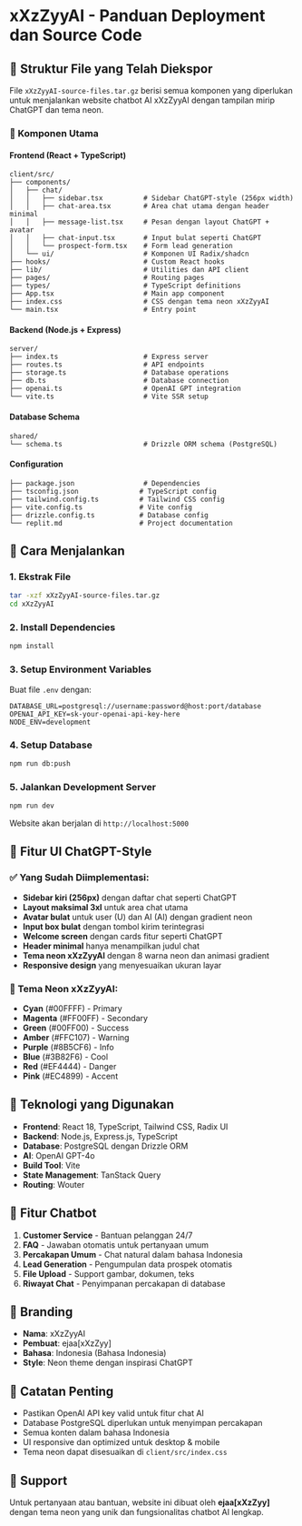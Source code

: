 # xXzZyyAI - Panduan Deployment dan Source Code

## 📁 Struktur File yang Telah Diekspor

File `xXzZyyAI-source-files.tar.gz` berisi semua komponen yang diperlukan untuk menjalankan website chatbot AI xXzZyyAI dengan tampilan mirip ChatGPT dan tema neon.

### 🎯 Komponen Utama

#### Frontend (React + TypeScript)
```
client/src/
├── components/
│   ├── chat/
│   │   ├── sidebar.tsx          # Sidebar ChatGPT-style (256px width)
│   │   ├── chat-area.tsx        # Area chat utama dengan header minimal
│   │   ├── message-list.tsx     # Pesan dengan layout ChatGPT + avatar
│   │   ├── chat-input.tsx       # Input bulat seperti ChatGPT
│   │   └── prospect-form.tsx    # Form lead generation
│   └── ui/                      # Komponen UI Radix/shadcn
├── hooks/                       # Custom React hooks
├── lib/                         # Utilities dan API client
├── pages/                       # Routing pages
├── types/                       # TypeScript definitions
├── App.tsx                      # Main app component
├── index.css                    # CSS dengan tema neon xXzZyyAI
└── main.tsx                     # Entry point
```

#### Backend (Node.js + Express)
```
server/
├── index.ts                     # Express server
├── routes.ts                    # API endpoints
├── storage.ts                   # Database operations
├── db.ts                        # Database connection
├── openai.ts                    # OpenAI GPT integration
└── vite.ts                      # Vite SSR setup
```

#### Database Schema
```
shared/
└── schema.ts                    # Drizzle ORM schema (PostgreSQL)
```

#### Configuration
```
├── package.json                 # Dependencies
├── tsconfig.json               # TypeScript config
├── tailwind.config.ts          # Tailwind CSS config
├── vite.config.ts              # Vite config
├── drizzle.config.ts           # Database config
└── replit.md                   # Project documentation
```

## 🚀 Cara Menjalankan

### 1. Ekstrak File
```bash
tar -xzf xXzZyyAI-source-files.tar.gz
cd xXzZyyAI
```

### 2. Install Dependencies
```bash
npm install
```

### 3. Setup Environment Variables
Buat file `.env` dengan:
```
DATABASE_URL=postgresql://username:password@host:port/database
OPENAI_API_KEY=sk-your-openai-api-key-here
NODE_ENV=development
```

### 4. Setup Database
```bash
npm run db:push
```

### 5. Jalankan Development Server
```bash
npm run dev
```

Website akan berjalan di `http://localhost:5000`

## 🎨 Fitur UI ChatGPT-Style

### ✅ Yang Sudah Diimplementasi:
- **Sidebar kiri (256px)** dengan daftar chat seperti ChatGPT
- **Layout maksimal 3xl** untuk area chat utama
- **Avatar bulat** untuk user (U) dan AI (AI) dengan gradient neon
- **Input box bulat** dengan tombol kirim terintegrasi
- **Welcome screen** dengan cards fitur seperti ChatGPT
- **Header minimal** hanya menampilkan judul chat
- **Tema neon xXzZyyAI** dengan 8 warna neon dan animasi gradient
- **Responsive design** yang menyesuaikan ukuran layar

### 🌈 Tema Neon xXzZyyAI:
- **Cyan** (#00FFFF) - Primary
- **Magenta** (#FF00FF) - Secondary  
- **Green** (#00FF00) - Success
- **Amber** (#FFC107) - Warning
- **Purple** (#8B5CF6) - Info
- **Blue** (#3B82F6) - Cool
- **Red** (#EF4444) - Danger
- **Pink** (#EC4899) - Accent

## 🔧 Teknologi yang Digunakan

- **Frontend**: React 18, TypeScript, Tailwind CSS, Radix UI
- **Backend**: Node.js, Express.js, TypeScript
- **Database**: PostgreSQL dengan Drizzle ORM
- **AI**: OpenAI GPT-4o
- **Build Tool**: Vite
- **State Management**: TanStack Query
- **Routing**: Wouter

## 📱 Fitur Chatbot

1. **Customer Service** - Bantuan pelanggan 24/7
2. **FAQ** - Jawaban otomatis untuk pertanyaan umum  
3. **Percakapan Umum** - Chat natural dalam bahasa Indonesia
4. **Lead Generation** - Pengumpulan data prospek otomatis
5. **File Upload** - Support gambar, dokumen, teks
6. **Riwayat Chat** - Penyimpanan percakapan di database

## 🌟 Branding

- **Nama**: xXzZyyAI
- **Pembuat**: ejaa[xXzZyy]
- **Bahasa**: Indonesia (Bahasa Indonesia)
- **Style**: Neon theme dengan inspirasi ChatGPT

## 📝 Catatan Penting

- Pastikan OpenAI API key valid untuk fitur chat AI
- Database PostgreSQL diperlukan untuk menyimpan percakapan
- Semua konten dalam bahasa Indonesia
- UI responsive dan optimized untuk desktop & mobile
- Tema neon dapat disesuaikan di `client/src/index.css`

## 💬 Support

Untuk pertanyaan atau bantuan, website ini dibuat oleh **ejaa[xXzZyy]** dengan tema neon yang unik dan fungsionalitas chatbot AI lengkap.